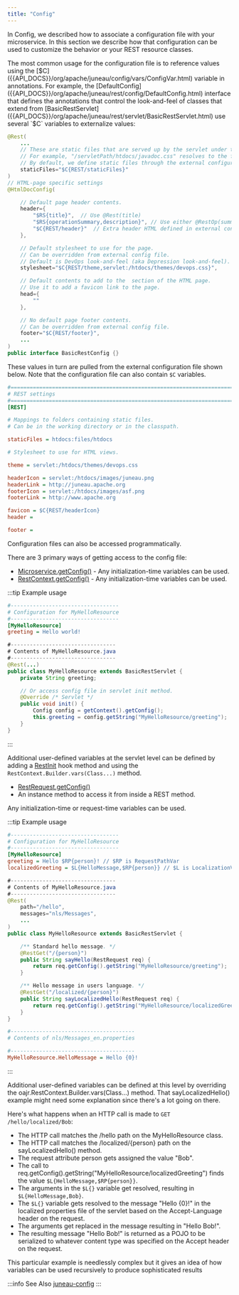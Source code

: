```yaml
---
title: "Config"
---
```


In Config, we described how to associate a configuration file with your microservice.
In this section we describe how that configuration can be used to customize the behavior or your REST resource classes.

The most common usage for the configuration file is to reference values using the [$C]({{API_DOCS}}/org/apache/juneau/config/vars/ConfigVar.html) variable in annotations.
For example, the [DefaultConfig]({{API_DOCS}}/org/apache/juneau/rest/config/DefaultConfig.html) interface that defines
the annotations that control the look-and-feel of classes that extend from [BasicRestServlet]({{API_DOCS}}/org/apache/juneau/rest/servlet/BasicRestServlet.html) use several `$C` variables to externalize values:

```java
@Rest(
    ...
    // These are static files that are served up by the servlet under the specified sub-paths.
    // For example, "/servletPath/htdocs/javadoc.css" resolves to the file "[servlet-package]/htdocs/javadoc.css"
    // By default, we define static files through the external configuration file.
    staticFiles="$C{REST/staticFiles}"
)
// HTML-page specific settings
@HtmlDocConfig(

    // Default page header contents.
    header={
        "$RS{title}",  // Use @Rest(title)
        "$RS{operationSummary,description}", // Use either @RestOp(summary) or @Rest(description)
        "$C{REST/header}"  // Extra header HTML defined in external config file.
    },

    // Default stylesheet to use for the page.
    // Can be overridden from external config file.
    // Default is DevOps look-and-feel (aka Depression look-and-feel).
    stylesheet="$C{REST/theme,servlet:/htdocs/themes/devops.css}",

    // Default contents to add to the  section of the HTML page.
    // Use it to add a favicon link to the page.
    head={
        ""
    },

    // No default page footer contents.
    // Can be overridden from external config file.
    footer="$C{REST/footer}",
    ...
)
public interface BasicRestConfig {}
```

These values in turn are pulled from the external configuration file shown below.
Note that the configuration file can also contain `$C` variables.

```ini
#=======================================================================================================================
# REST settings
#=======================================================================================================================
[REST]

# Mappings to folders containing static files.
# Can be in the working directory or in the classpath.

staticFiles = htdocs:files/htdocs

# Stylesheet to use for HTML views.

theme = servlet:/htdocs/themes/devops.css

headerIcon = servlet:/htdocs/images/juneau.png
headerLink = http://juneau.apache.org
footerIcon = servlet:/htdocs/images/asf.png
footerLink = http://www.apache.org

favicon = $C{REST/headerIcon}
header =

footer =
```
Configuration files can also be accessed programmatically.

There are 3 primary ways of getting access to the config file:

- [Microservice.getConfig()]({{API_DOCS}}/org/apache/juneau/microservice/Microservice.html#getConfig()) - Any initialization-time variables can be used.
- [RestContext.getConfig()]({{API_DOCS}}/org/apache/juneau/rest/RestContext.html#getConfig()) - Any initialization-time variables can be used.

:::tip Example usage
```ini
#----------------------------------
# Configuration for MyHelloResource
#----------------------------------
[MyHelloResource]
greeting = Hello world!
```

```java
#---------------------------------
# Contents of MyHelloResource.java
#---------------------------------
@Rest(...)
public class MyHelloResource extends BasicRestServlet {
    private String greeting;

    // Or access config file in servlet init method.
    @Override /* Servlet */
    public void init() {
        Config config = getContext().getConfig();
        this.greeting = config.getString("MyHelloResource/greeting");
    }
}
```
:::

Additional user-defined variables at the servlet level can be defined by adding a
[RestInit]({{API_DOCS}}/org/apache/juneau/rest/annotation/RestInit.html) hook method
and using the  `RestContext.Builder.vars(Class...)` method.
- [RestRequest.getConfig()]({{API_DOCS}}/org/apache/juneau/rest/RestRequest.html#getConfig())
- An instance method to access it from inside a REST method.

Any initialization-time or request-time variables can be used.

:::tip Example usage
```ini
#----------------------------------
# Configuration for MyHelloResource
#----------------------------------
[MyHelloResource]
greeting = Hello $RP{person}! // $RP is RequestPathVar
localizedGreeting = $L{HelloMessage,$RP{person}} // $L is LocalizationVar with args
```

```java
#---------------------------------
# Contents of MyHelloResource.java
#---------------------------------
@Rest(
    path="/hello",
    messages="nls/Messages",
    ...
)
public class MyHelloResource extends BasicRestServlet {

    /** Standard hello message. */
    @RestGet("/{person}")
    public String sayHello(RestRequest req) {
        return req.getConfig().getString("MyHelloResource/greeting");
    }

    /** Hello message in users language. */
    @RestGet("/localized/{person}")
    public String sayLocalizedHello(RestRequest req) {
        return req.getConfig().getString("MyHelloResource/localizedGreeting");
    }
}
```

```ini
#---------------------------------------
# Contents of nls/Messages_en.properties

#---------------------------------------
MyHelloResource.HelloMessage = Hello {0}!
```
:::

Additional user-defined variables can be defined at this level by overriding the oajr.RestContext.Builder.vars(Class...)
method.
That sayLocalizedHello() example might need some explanation since there's a lot going on there.

Here's what happens when an HTTP call is made to `GET /hello/localized/Bob`:

- The HTTP call matches the /hello path on the MyHelloResource class.
- The HTTP call matches the /localized/\{person\} path on the sayLocalizedHello() method.
- The request attribute person gets assigned the value "Bob".
- The call to req.getConfig().getString("MyHelloResource/localizedGreeting") finds the value `$L{HelloMessage,$RP{person}}`.
- The arguments in the `$L{}` variable get resolved, resulting in `$L{HelloMessage,Bob}`.
- The `$L{}` variable gets resolved to the message "Hello {0}!" in the localized properties file of the servlet based on the Accept-Language header on the request.
- The arguments get replaced in the message resulting in "Hello Bob!".
- The resulting message "Hello Bob!" is returned as a POJO to be serialized to whatever content type was specified on the Accept header on the request.

This particular example is needlessly complex but it gives an idea of how variables can be used recursively to produce
sophisticated results

:::info See Also
[juneau-config](TODO.md)
:::